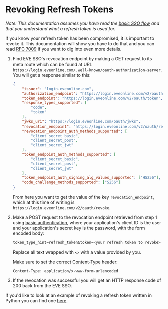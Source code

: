 # Revoking Refresh Tokens
*Note: This documentation assumes you have read the [basic SSO flow](sso_authorization_flow.md) and that you understand what a refresh token is used for.*

If you know your refresh token has been compromised, it is important to revoke it. This documentation will show you have to do that and you can read [RFC 7009](https://tools.ietf.org/html/rfc7009) if you want to dig into even more details.

1. Find EVE SSO's revocation endpoint by making a GET request to its meta route which can be found at URL `https://login.eveonline.com/.well-known/oauth-authorization-server`. You will get a response similar to this:

    ```json
    {
        "issuer": "login.eveonline.com",
        "authorization_endpoint": "https://login.eveonline.com/v2/oauth/authorize",
        "token_endpoint": "https://login.eveonline.com/v2/oauth/token",
        "response_types_supported": [
            "code",
            "token"
        ],
        "jwks_uri": "https://login.eveonline.com/oauth/jwks",
        "revocation_endpoint": "https://login.eveonline.com/v2/oauth/revoke",
        "revocation_endpoint_auth_methods_supported": [
            "client_secret_basic",
            "client_secret_post",
            "client_secret_jwt"
        ],
        "token_endpoint_auth_methods_supported": [
            "client_secret_basic",
            "client_secret_post",
            "client_secret_jwt"
        ],
        "token_endpoint_auth_signing_alg_values_supported": ["HS256"],
        "code_challenge_methods_supported": ["S256"]
    }
    ```

    From here you want to get the value of the key `revocation_endpoint`, which at this time of writing is `https://login.eveonline.com/v2/oauth/revoke`.

2. Make a POST request to the revocation endpoint retrieved from step 1 using [basic authentication](https://en.wikipedia.org/wiki/Basic_access_authentication), where your application's client ID is the user and your application's secret key is the password, with the form encoded body:

    ```
    token_type_hint=refresh_token&token=<your refresh token to revoke>
    ```

    Replace all text wrapped with `<>` with a value provided by you.

    Make sure to set the correct Content-Type header:

    ```
    Content-Type: application/x-www-form-urlencoded
    ```

3. If the revocation was successful you will get an HTTP response code of 200 back from the EVE SSO.

If you'd like to look at an example of revoking a refresh token written in Python you can find one [here](https://github.com/esi/esi-docs/blob/master/examples/python/sso/revoke_refresh_token.py).
